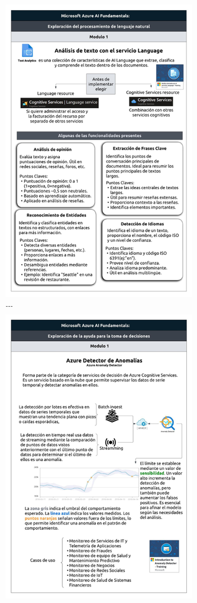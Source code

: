 

<p>
<a href="AI-900 - Explore natural language processing_Mod1_ES_ES.jpeg"><img src="AI-900 - Explore natural language processing_Mod1_ES_ES.jpeg" alt="AI-900 - Explore natural language processing_Mod1_ES_ES.jpeg" /></a>
</p>
---
<p>
<a href="AI-900 - Explore decision support_Mod1_ES_ES.jpeg"><img src="AI-900 - Explore decision support_Mod1_ES_ES.jpeg" alt="I-900 - Explore decision support_Mod1_ES_ES.jpeg" /></a>
</p>
